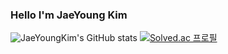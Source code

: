 ### Hello I'm JaeYoung Kim

![JaeYoungKim's GitHub stats](https://github-readme-stats.vercel.app/api?username=JaeYoungKim&show_icons=true&theme=dark)
[![Solved.ac 프로필](http://mazassumnida.wtf/api/v2/generate_badge?boj=dudowalr)](https://solved.ac/dudowalr)
